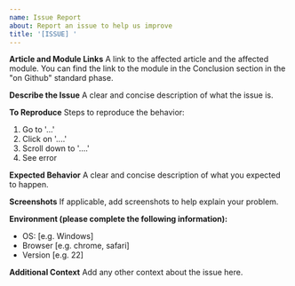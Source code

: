 ```yaml
---
name: Issue Report
about: Report an issue to help us improve
title: '[ISSUE] '
---
```


**Article and Module Links**
A link to the affected article and the affected module. You can find the link to the module in the Conclusion section in the "on Github" standard phase.

**Describe the Issue**
A clear and concise description of what the issue is.

**To Reproduce**
Steps to reproduce the behavior:
1. Go to '...'
2. Click on '....'
3. Scroll down to '....'
4. See error

**Expected Behavior**
A clear and concise description of what you expected to happen.

**Screenshots**
If applicable, add screenshots to help explain your problem.

**Environment (please complete the following information):**
- OS: [e.g. Windows]
- Browser [e.g. chrome, safari]
- Version [e.g. 22]

**Additional Context**
Add any other context about the issue here.